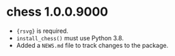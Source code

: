 # chess 1.0.0.9000

* `{rsvg}` is required.
* `install_chess()` must use Python 3.8.
* Added a `NEWS.md` file to track changes to the package.
